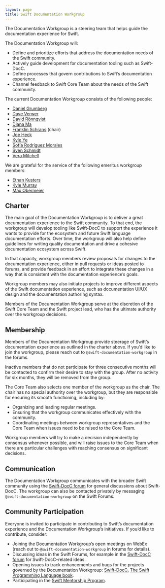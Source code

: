 ```yaml
---
layout: page
title: Swift Documentation Workgroup
---
```


The Documentation Workgroup is a steering team that helps guide the
documentation experience for Swift.

The Documentation Workgroup will:

* Define and prioritize efforts that address the documentation needs of the
  Swift community.
* Actively guide development for documentation tooling such as Swift-DocC.
* Define processes that govern contributions to Swift’s documentation
  experience.
* Channel feedback to Swift Core Team about the needs of the Swift community.

The current Documentation Workgroup consists of the following people:

* [Daniel Grumberg](https://github.com/daniel-grumberg)
* [Dave Verwer](https://github.com/daveverwer)
* [David Rönnqvist](https://github.com/d-ronnqvist)
* [Diana Ma](https://github.com/tayloraswift)
* [Franklin Schrans](https://github.com/franklinsch) (chair)
* [Joe Heck](https://github.com/heckj)
* [Kyle Ye](https://github.com/Kyle-Ye)
* [Sofía Rodríguez Morales](https://github.com/sofiaromorales)
* [Sven Schmidt](https://github.com/finestructure)
* [Vera Mitchell](https://github.com/QuietMisdreavus)

We are grateful for the service of the following emeritus workgroup members:

* [Ethan Kusters](https://github.com/ethan-kusters)
* [Kyle Murray](https://github.com/krilnon)
* [Max Obermeier](https://github.com/theMomax)

## Charter

The main goal of the Documentation Workgroup is to deliver a great
documentation experience to the Swift community. To that end, the workgroup
will develop tooling like Swift-DocC to support the experience it wants to
provide for the ecosystem and future Swift language documentation efforts. Over
time, the workgroup will also help define guidelines for writing quality
documentation and drive a cohesive documentation ecosystem across Swift.

In that capacity, workgroup members review proposals for changes to the
documentation experience, either in pull requests or ideas posted to forums,
and provide feedback in an effort to integrate these changes in a way that is
consistent with the documentation experience’s goals.

Workgroup members may also initiate projects to improve different aspects of
the Swift documentation experience, such as documentation UI/UX
design and the documentation authoring syntax.

Members of the Documentation Workgroup serve at the discretion of the Swift
Core Team and the Swift project lead, who has the ultimate authority over the
workgroup decisions.

## Membership

Members of the Documentation Workgroup provide steerage of Swift’s
documentation experience as outlined in the charter above. If you’d like to
join the workgroup, please reach out to `@swift-documentation-workgroup` in the
forums.

Inactive members that do not participate for three consecutive months will be
contacted to confirm their desire to stay with the group. After no activity for
six months, they will be removed from the group.

The Core Team also selects one member of the workgroup as the chair. The chair
has no special authority over the workgroup, but they are responsible for
ensuring its smooth functioning, including by:

* Organizing and leading regular meetings.
* Ensuring that the workgroup communicates effectively with the community.
* Coordinating meetings between workgroup representatives and the Core Team
  when issues need to be raised to the Core Team.

Workgroup members will try to make a decision independently by consensus
whenever possible, and will raise issues to the Core Team when there are particular
challenges with reaching consensus on significant decisions.

## Communication

The Documentation Workgroup communicates with the broader Swift community using
the [Swift-DocC forum](https://forums.swift.org/c/development/swift-docc) for
general discussions about Swift-DocC. The workgroup can also be contacted
privately by messaging `@swift-documentation-workgroup` on the Swift Forums.

## Community Participation

Everyone is invited to participate in contributing to Swift’s documentation
experience and the Documentation Workgroup’s initiatives. If you’d like to
contribute, consider:

* Joining the Documentation Workgroup’s open meetings on WebEx (reach out to
    `@swift-documentation-workgroup` in forums for details).
* Discussing ideas in the Swift Forums, for example in the [Swift-DocC
  forum](https://forums.swift.org/c/development/swift-docc) for
  Swift-DocC–related ideas.
* Opening issues to track enhancements and bugs for the projects governed by the Documentation Workgroup:
  [Swift-DocC](https://github.com/swiftlang/swift-docc/issues), [The Swift Programming Language book](https://github.com/swiftlang/swift-book/issues).
* Participating in the [Swift Mentorship
  Program](/mentorship).
